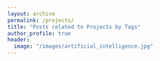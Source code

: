 ```yaml
---
layout: archive
permalink: /projects/
title: "Posts related to Projects by Tags"
author_profile: true
header:
  image: "/images/artificial_intelligence.jpg"
---
```

